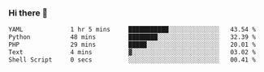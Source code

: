 ### Hi there 👋

<!--START_SECTION:waka-->

```txt
YAML             1 hr 5 mins     ███████████░░░░░░░░░░░░░░   43.54 %
Python           48 mins         ████████░░░░░░░░░░░░░░░░░   32.39 %
PHP              29 mins         █████░░░░░░░░░░░░░░░░░░░░   20.01 %
Text             4 mins          ▓░░░░░░░░░░░░░░░░░░░░░░░░   03.02 %
Shell Script     0 secs          ░░░░░░░░░░░░░░░░░░░░░░░░░   00.41 %
```

<!--END_SECTION:waka-->

<!--
**Jonas-VanHaeken/Jonas-VanHaeken** is a ✨ _special_ ✨ repository because its `README.md` (this file) appears on your GitHub profile.

Here are some ideas to get you started:

- 🔭 I’m currently working on ...
- 🌱 I’m currently learning ...
- 👯 I’m looking to collaborate on ...
- 🤔 I’m looking for help with ...
- 💬 Ask me about ...
- 📫 How to reach me: ...
- 😄 Pronouns: ...
- ⚡ Fun fact: ...
-->
